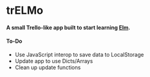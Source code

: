 # trELMo
#### A small Trello-like app built to start learning [Elm](https://elm-lang.org).

#### To-Do
- Use JavaScript interop to save data to LocalStorage
- Update app to use Dicts/Arrays
- Clean up update functions